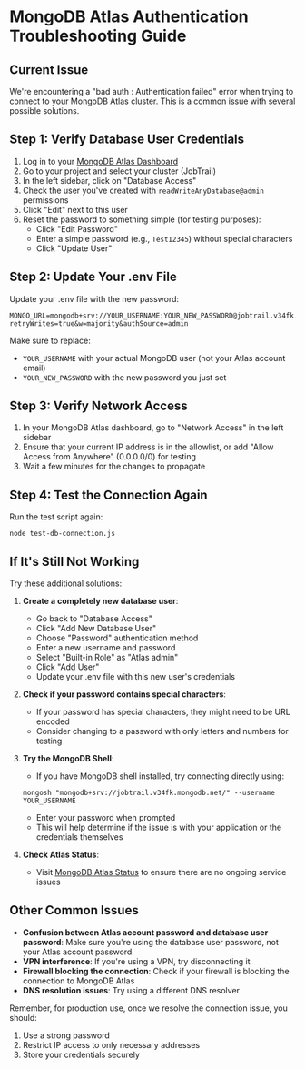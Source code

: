 # MongoDB Atlas Authentication Troubleshooting Guide

## Current Issue
We're encountering a "bad auth : Authentication failed" error when trying to connect to your MongoDB Atlas cluster. This is a common issue with several possible solutions.

## Step 1: Verify Database User Credentials

1. Log in to your [MongoDB Atlas Dashboard](https://cloud.mongodb.com/)
2. Go to your project and select your cluster (JobTrail)
3. In the left sidebar, click on "Database Access"
4. Check the user you've created with `readWriteAnyDatabase@admin` permissions
5. Click "Edit" next to this user
6. Reset the password to something simple (for testing purposes):
   - Click "Edit Password"
   - Enter a simple password (e.g., `Test12345`) without special characters
   - Click "Update User"

## Step 2: Update Your .env File

Update your .env file with the new password:

```
MONGO_URL=mongodb+srv://YOUR_USERNAME:YOUR_NEW_PASSWORD@jobtrail.v34fk.mongodb.net/?retryWrites=true&w=majority&authSource=admin
```

Make sure to replace:
- `YOUR_USERNAME` with your actual MongoDB user (not your Atlas account email)
- `YOUR_NEW_PASSWORD` with the new password you just set

## Step 3: Verify Network Access

1. In your MongoDB Atlas dashboard, go to "Network Access" in the left sidebar
2. Ensure that your current IP address is in the allowlist, or add "Allow Access from Anywhere" (0.0.0.0/0) for testing
3. Wait a few minutes for the changes to propagate

## Step 4: Test the Connection Again

Run the test script again:
```
node test-db-connection.js
```

## If It's Still Not Working

Try these additional solutions:

1. **Create a completely new database user**:
   - Go back to "Database Access"
   - Click "Add New Database User"
   - Choose "Password" authentication method
   - Enter a new username and password
   - Select "Built-in Role" as "Atlas admin"
   - Click "Add User"
   - Update your .env file with this new user's credentials

2. **Check if your password contains special characters**:
   - If your password has special characters, they might need to be URL encoded
   - Consider changing to a password with only letters and numbers for testing

3. **Try the MongoDB Shell**:
   - If you have MongoDB shell installed, try connecting directly using:
   ```
   mongosh "mongodb+srv://jobtrail.v34fk.mongodb.net/" --username YOUR_USERNAME
   ```
   - Enter your password when prompted
   - This will help determine if the issue is with your application or the credentials themselves

4. **Check Atlas Status**:
   - Visit [MongoDB Atlas Status](https://status.mongodb.com/) to ensure there are no ongoing service issues

## Other Common Issues

- **Confusion between Atlas account password and database user password**: Make sure you're using the database user password, not your Atlas account password
- **VPN interference**: If you're using a VPN, try disconnecting it
- **Firewall blocking the connection**: Check if your firewall is blocking the connection to MongoDB Atlas
- **DNS resolution issues**: Try using a different DNS resolver

Remember, for production use, once we resolve the connection issue, you should:
1. Use a strong password
2. Restrict IP access to only necessary addresses
3. Store your credentials securely 